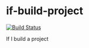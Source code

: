# if-build-project
[![Build Status](https://travis-ci.com/bananayong/if-build-project.svg?branch=master)](https://travis-ci.com/bananayong/if-build-project)

If I build a project
